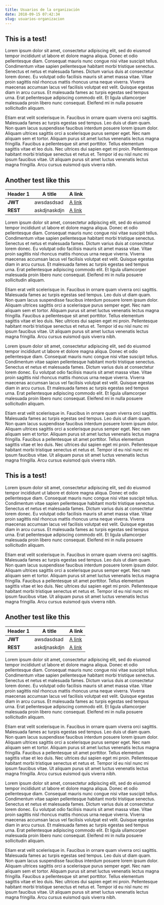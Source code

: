 ```yaml
---
title: Usuarios de la organización
date: 2018-09-15 07:42:34
slug: usuarios-organizacion
---
```


## This is a test!

Lorem ipsum dolor sit amet, consectetur adipiscing elit, sed do eiusmod tempor incididunt ut labore et dolore magna aliqua. Donec et odio pellentesque diam. Consequat mauris nunc congue nisi vitae suscipit tellus. Condimentum vitae sapien pellentesque habitant morbi tristique senectus. Senectus et netus et malesuada fames. Dictum varius duis at consectetur lorem donec. Eu volutpat odio facilisis mauris sit amet massa vitae. Vitae proin sagittis nisl rhoncus mattis rhoncus urna neque viverra. Viverra maecenas accumsan lacus vel facilisis volutpat est velit. Quisque egestas diam in arcu cursus. Et malesuada fames ac turpis egestas sed tempus urna. Erat pellentesque adipiscing commodo elit. Et ligula ullamcorper malesuada proin libero nunc consequat. Eleifend mi in nulla posuere sollicitudin aliquam.

Etiam erat velit scelerisque in. Faucibus in ornare quam viverra orci sagittis. Malesuada fames ac turpis egestas sed tempus. Leo duis ut diam quam. Non quam lacus suspendisse faucibus interdum posuere lorem ipsum dolor. Aliquam ultrices sagittis orci a scelerisque purus semper eget. Nec nam aliquam sem et tortor. Aliquam purus sit amet luctus venenatis lectus magna fringilla. Faucibus a pellentesque sit amet porttitor. Tellus elementum sagittis vitae et leo duis. Nec ultrices dui sapien eget mi proin. Pellentesque habitant morbi tristique senectus et netus et. Tempor id eu nisl nunc mi ipsum faucibus vitae. Ut aliquam purus sit amet luctus venenatis lectus magna fringilla. Arcu cursus euismod quis viverra nibh.

## Another test like this
| Header 1 | A title | A link |
| - | - | - |
| **JWT** | awsdasdsad | [A link](https://google.com) |
| **REST** | askdjnaskdjn | [A link](https://google.com) |


Lorem ipsum dolor sit amet, consectetur adipiscing elit, sed do eiusmod tempor incididunt ut labore et dolore magna aliqua. Donec et odio pellentesque diam. Consequat mauris nunc congue nisi vitae suscipit tellus. Condimentum vitae sapien pellentesque habitant morbi tristique senectus. Senectus et netus et malesuada fames. Dictum varius duis at consectetur lorem donec. Eu volutpat odio facilisis mauris sit amet massa vitae. Vitae proin sagittis nisl rhoncus mattis rhoncus urna neque viverra. Viverra maecenas accumsan lacus vel facilisis volutpat est velit. Quisque egestas diam in arcu cursus. Et malesuada fames ac turpis egestas sed tempus urna. Erat pellentesque adipiscing commodo elit. Et ligula ullamcorper malesuada proin libero nunc consequat. Eleifend mi in nulla posuere sollicitudin aliquam.

Etiam erat velit scelerisque in. Faucibus in ornare quam viverra orci sagittis. Malesuada fames ac turpis egestas sed tempus. Leo duis ut diam quam. Non quam lacus suspendisse faucibus interdum posuere lorem ipsum dolor. Aliquam ultrices sagittis orci a scelerisque purus semper eget. Nec nam aliquam sem et tortor. Aliquam purus sit amet luctus venenatis lectus magna fringilla. Faucibus a pellentesque sit amet porttitor. Tellus elementum sagittis vitae et leo duis. Nec ultrices dui sapien eget mi proin. Pellentesque habitant morbi tristique senectus et netus et. Tempor id eu nisl nunc mi ipsum faucibus vitae. Ut aliquam purus sit amet luctus venenatis lectus magna fringilla. Arcu cursus euismod quis viverra nibh.

Lorem ipsum dolor sit amet, consectetur adipiscing elit, sed do eiusmod tempor incididunt ut labore et dolore magna aliqua. Donec et odio pellentesque diam. Consequat mauris nunc congue nisi vitae suscipit tellus. Condimentum vitae sapien pellentesque habitant morbi tristique senectus. Senectus et netus et malesuada fames. Dictum varius duis at consectetur lorem donec. Eu volutpat odio facilisis mauris sit amet massa vitae. Vitae proin sagittis nisl rhoncus mattis rhoncus urna neque viverra. Viverra maecenas accumsan lacus vel facilisis volutpat est velit. Quisque egestas diam in arcu cursus. Et malesuada fames ac turpis egestas sed tempus urna. Erat pellentesque adipiscing commodo elit. Et ligula ullamcorper malesuada proin libero nunc consequat. Eleifend mi in nulla posuere sollicitudin aliquam.

Etiam erat velit scelerisque in. Faucibus in ornare quam viverra orci sagittis. Malesuada fames ac turpis egestas sed tempus. Leo duis ut diam quam. Non quam lacus suspendisse faucibus interdum posuere lorem ipsum dolor. Aliquam ultrices sagittis orci a scelerisque purus semper eget. Nec nam aliquam sem et tortor. Aliquam purus sit amet luctus venenatis lectus magna fringilla. Faucibus a pellentesque sit amet porttitor. Tellus elementum sagittis vitae et leo duis. Nec ultrices dui sapien eget mi proin. Pellentesque habitant morbi tristique senectus et netus et. Tempor id eu nisl nunc mi ipsum faucibus vitae. Ut aliquam purus sit amet luctus venenatis lectus magna fringilla. Arcu cursus euismod quis viverra nibh.


## This is a test!

Lorem ipsum dolor sit amet, consectetur adipiscing elit, sed do eiusmod tempor incididunt ut labore et dolore magna aliqua. Donec et odio pellentesque diam. Consequat mauris nunc congue nisi vitae suscipit tellus. Condimentum vitae sapien pellentesque habitant morbi tristique senectus. Senectus et netus et malesuada fames. Dictum varius duis at consectetur lorem donec. Eu volutpat odio facilisis mauris sit amet massa vitae. Vitae proin sagittis nisl rhoncus mattis rhoncus urna neque viverra. Viverra maecenas accumsan lacus vel facilisis volutpat est velit. Quisque egestas diam in arcu cursus. Et malesuada fames ac turpis egestas sed tempus urna. Erat pellentesque adipiscing commodo elit. Et ligula ullamcorper malesuada proin libero nunc consequat. Eleifend mi in nulla posuere sollicitudin aliquam.

Etiam erat velit scelerisque in. Faucibus in ornare quam viverra orci sagittis. Malesuada fames ac turpis egestas sed tempus. Leo duis ut diam quam. Non quam lacus suspendisse faucibus interdum posuere lorem ipsum dolor. Aliquam ultrices sagittis orci a scelerisque purus semper eget. Nec nam aliquam sem et tortor. Aliquam purus sit amet luctus venenatis lectus magna fringilla. Faucibus a pellentesque sit amet porttitor. Tellus elementum sagittis vitae et leo duis. Nec ultrices dui sapien eget mi proin. Pellentesque habitant morbi tristique senectus et netus et. Tempor id eu nisl nunc mi ipsum faucibus vitae. Ut aliquam purus sit amet luctus venenatis lectus magna fringilla. Arcu cursus euismod quis viverra nibh.

## Another test like this
| Header 1 | A title | A link |
| - | - | - |
| **JWT** | awsdasdsad | [A link](https://google.com) |
| **REST** | askdjnaskdjn | [A link](https://google.com) |


Lorem ipsum dolor sit amet, consectetur adipiscing elit, sed do eiusmod tempor incididunt ut labore et dolore magna aliqua. Donec et odio pellentesque diam. Consequat mauris nunc congue nisi vitae suscipit tellus. Condimentum vitae sapien pellentesque habitant morbi tristique senectus. Senectus et netus et malesuada fames. Dictum varius duis at consectetur lorem donec. Eu volutpat odio facilisis mauris sit amet massa vitae. Vitae proin sagittis nisl rhoncus mattis rhoncus urna neque viverra. Viverra maecenas accumsan lacus vel facilisis volutpat est velit. Quisque egestas diam in arcu cursus. Et malesuada fames ac turpis egestas sed tempus urna. Erat pellentesque adipiscing commodo elit. Et ligula ullamcorper malesuada proin libero nunc consequat. Eleifend mi in nulla posuere sollicitudin aliquam.

Etiam erat velit scelerisque in. Faucibus in ornare quam viverra orci sagittis. Malesuada fames ac turpis egestas sed tempus. Leo duis ut diam quam. Non quam lacus suspendisse faucibus interdum posuere lorem ipsum dolor. Aliquam ultrices sagittis orci a scelerisque purus semper eget. Nec nam aliquam sem et tortor. Aliquam purus sit amet luctus venenatis lectus magna fringilla. Faucibus a pellentesque sit amet porttitor. Tellus elementum sagittis vitae et leo duis. Nec ultrices dui sapien eget mi proin. Pellentesque habitant morbi tristique senectus et netus et. Tempor id eu nisl nunc mi ipsum faucibus vitae. Ut aliquam purus sit amet luctus venenatis lectus magna fringilla. Arcu cursus euismod quis viverra nibh.

Lorem ipsum dolor sit amet, consectetur adipiscing elit, sed do eiusmod tempor incididunt ut labore et dolore magna aliqua. Donec et odio pellentesque diam. Consequat mauris nunc congue nisi vitae suscipit tellus. Condimentum vitae sapien pellentesque habitant morbi tristique senectus. Senectus et netus et malesuada fames. Dictum varius duis at consectetur lorem donec. Eu volutpat odio facilisis mauris sit amet massa vitae. Vitae proin sagittis nisl rhoncus mattis rhoncus urna neque viverra. Viverra maecenas accumsan lacus vel facilisis volutpat est velit. Quisque egestas diam in arcu cursus. Et malesuada fames ac turpis egestas sed tempus urna. Erat pellentesque adipiscing commodo elit. Et ligula ullamcorper malesuada proin libero nunc consequat. Eleifend mi in nulla posuere sollicitudin aliquam.

Etiam erat velit scelerisque in. Faucibus in ornare quam viverra orci sagittis. Malesuada fames ac turpis egestas sed tempus. Leo duis ut diam quam. Non quam lacus suspendisse faucibus interdum posuere lorem ipsum dolor. Aliquam ultrices sagittis orci a scelerisque purus semper eget. Nec nam aliquam sem et tortor. Aliquam purus sit amet luctus venenatis lectus magna fringilla. Faucibus a pellentesque sit amet porttitor. Tellus elementum sagittis vitae et leo duis. Nec ultrices dui sapien eget mi proin. Pellentesque habitant morbi tristique senectus et netus et. Tempor id eu nisl nunc mi ipsum faucibus vitae. Ut aliquam purus sit amet luctus venenatis lectus magna fringilla. Arcu cursus euismod quis viverra nibh.


